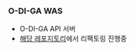 ### O-DI-GA WAS

- O-DI-GA API 서버
- [해당 레포지토리](https://github.com/O-DI-GA/odiga-was-refactoring)에서 리팩토링 진행중
